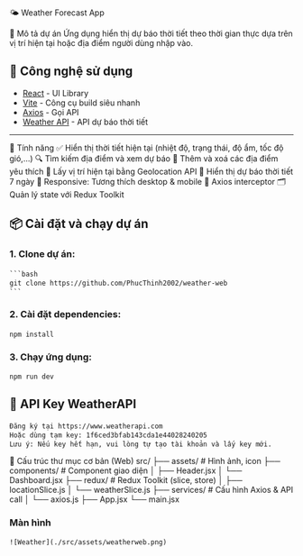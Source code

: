 🌤️ Weather Forecast App

📖 Mô tả dự án
Ứng dụng hiển thị dự báo thời tiết theo thời gian thực dựa trên vị trí hiện tại hoặc địa điểm người dùng nhập vào.

## 🚀 Công nghệ sử dụng

- [React](https://reactjs.org/) - UI Library
- [Vite](https://vitejs.dev/) - Công cụ build siêu nhanh
- [Axios](https://axios-http.com/) - Gọi API
- [Weather API](https://www.weatherapi.com/) - API dự báo thời tiết

---

🧩 Tính năng
    ✅ Hiển thị thời tiết hiện tại (nhiệt độ, trạng thái, độ ẩm, tốc độ gió,…)
    🔍 Tìm kiếm địa điểm và xem dự báo
    📌 Thêm và xoá các địa điểm yêu thích
    📍 Lấy vị trí hiện tại bằng Geolocation API
    📆 Hiển thị dự báo thời tiết 7 ngày
    🧱 Responsive: Tương thích desktop & mobile
    🔧 Axios interceptor
    🗂️ Quản lý state với Redux Toolkit


## 📦 Cài đặt và chạy dự án

### 1. Clone dự án:
    ```bash
    git clone https://github.com/PhucThinh2002/weather-web
    ```

### 2. Cài đặt dependencies:
    npm install

### 3. Chạy ứng dụng:
    npm run dev



## 🔐 API Key WeatherAPI
    Đăng ký tại https://www.weatherapi.com
    Hoặc dùng tạm key: 1f6ced3bfab143cda1e44028240205
    Lưu ý: Nếu key hết hạn, vui lòng tự tạo tài khoản và lấy key mới.

🧱 Cấu trúc thư mục cơ bản (Web)
src/
├── assets/                # Hình ảnh, icon
├── components/            # Component giao diện
│   ├── Header.jsx
│   └── Dashboard.jsx
├── redux/                 # Redux Toolkit (slice, store)
│   ├── locationSlice.js
│   └── weatherSlice.js
├── services/              # Cấu hình Axios & API call
│   └── axios.js
├── App.jsx
└── main.jsx
    
### Màn hình
    ![Weather](./src/assets/weatherweb.png)
